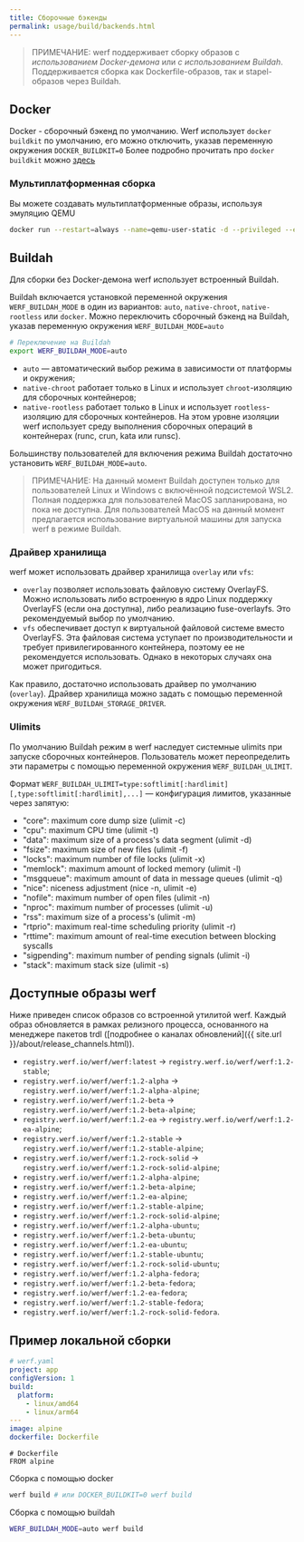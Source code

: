 ```yaml
---
title: Сборочные бэкенды
permalink: usage/build/backends.html
---
```


> ПРИМЕЧАНИЕ: werf поддерживает сборку образов с _использованием Docker-демона_ или _с использованием Buildah_. Поддерживается сборка как Dockerfile-образов, так и stapel-образов через Buildah.

## Docker

Docker - сборочный бэкенд по умолчанию. Werf использует `docker buildkit` по умолчанию, его можно отключить, указав переменную окружения `DOCKER_BUILDKIT=0`
Более подробно прочитать про `docker buildkit` можно [здесь](https://docs.docker.com/build/buildkit/)

### Мультиплатформенная сборка

Вы можете создавать мультиплатформенные образы, используя эмуляцию QEMU

```bash
docker run --restart=always --name=qemu-user-static -d --privileged --entrypoint=/bin/sh multiarch/qemu-user-static -c "/register --reset -p yes && tail -f /dev/null"
```

## Buildah

Для сборки без Docker-демона werf использует встроенный Buildah.

Buildah включается установкой переменной окружения `WERF_BUILDAH_MODE` в один из вариантов: `auto`, `native-chroot`, `native-rootless` или `docker`.
Можно переключить сборочный бэкенд на Buildah, указав переменную окружения `WERF_BUILDAH_MODE=auto`

```bash
# Переключение на Buildah
export WERF_BUILDAH_MODE=auto
```

* `auto` — автоматический выбор режима в зависимости от платформы и окружения;
* `native-chroot` работает только в Linux и использует `chroot`-изоляцию для сборочных контейнеров;
* `native-rootless` работает только в Linux и использует `rootless`-изоляцию для сборочных контейнеров. На этом уровне изоляции werf использует среду выполнения сборочных операций в контейнерах (runc, crun, kata или runsc).

Большинству пользователей для включения режима Buildah достаточно установить `WERF_BUILDAH_MODE=auto`.

> ПРИМЕЧАНИЕ: На данный момент Buildah доступен только для пользователей Linux и Windows с включённой подсистемой WSL2. Полная поддержка для пользователей MacOS запланирована, но пока не доступна. Для пользователей MacOS на данный момент предлагается использование виртуальной машины для запуска werf в режиме Buildah.

### Драйвер хранилища

werf может использовать драйвер хранилища `overlay` или `vfs`:

* `overlay` позволяет использовать файловую систему OverlayFS. Можно использовать либо встроенную в ядро Linux поддержку OverlayFS (если она доступна), либо реализацию fuse-overlayfs. Это рекомендуемый выбор по умолчанию.
* `vfs` обеспечивает доступ к виртуальной файловой системе вместо OverlayFS. Эта файловая система уступает по производительности и требует привилегированного контейнера, поэтому ее не рекомендуется использовать. Однако в некоторых случаях она может пригодиться.

Как правило, достаточно использовать драйвер по умолчанию (`overlay`). Драйвер хранилища можно задать с помощью переменной окружения `WERF_BUILDAH_STORAGE_DRIVER`.

### Ulimits

По умолчанию Buildah режим в werf наследует системные ulimits при запуске сборочных контейнеров. Пользователь может переопределить эти параметры с помощью переменной окружения `WERF_BUILDAH_ULIMIT`.

Формат `WERF_BUILDAH_ULIMIT=type:softlimit[:hardlimit][,type:softlimit[:hardlimit],...]` — конфигурация лимитов, указанные через запятую:
 * "core": maximum core dump size (ulimit -c)
 * "cpu": maximum CPU time (ulimit -t)
 * "data": maximum size of a process's data segment (ulimit -d)
 * "fsize": maximum size of new files (ulimit -f)
 * "locks": maximum number of file locks (ulimit -x)
 * "memlock": maximum amount of locked memory (ulimit -l)
 * "msgqueue": maximum amount of data in message queues (ulimit -q)
 * "nice": niceness adjustment (nice -n, ulimit -e)
 * "nofile": maximum number of open files (ulimit -n)
 * "nproc": maximum number of processes (ulimit -u)
 * "rss": maximum size of a process's (ulimit -m)
 * "rtprio": maximum real-time scheduling priority (ulimit -r)
 * "rttime": maximum amount of real-time execution between blocking syscalls
 * "sigpending": maximum number of pending signals (ulimit -i)
 * "stack": maximum stack size (ulimit -s)

## Доступные образы werf

Ниже приведен список образов со встроенной утилитой werf. Каждый образ обновляется в рамках релизного процесса, основанного на менеджере пакетов trdl ([подробнее о каналах обновлений]({{ site.url }}/about/release_channels.html)).

* `registry.werf.io/werf/werf:latest` -> `registry.werf.io/werf/werf:1.2-stable`;
* `registry.werf.io/werf/werf:1.2-alpha` -> `registry.werf.io/werf/werf:1.2-alpha-alpine`;
* `registry.werf.io/werf/werf:1.2-beta` -> `registry.werf.io/werf/werf:1.2-beta-alpine`;
* `registry.werf.io/werf/werf:1.2-ea` -> `registry.werf.io/werf/werf:1.2-ea-alpine`;
* `registry.werf.io/werf/werf:1.2-stable` -> `registry.werf.io/werf/werf:1.2-stable-alpine`;
* `registry.werf.io/werf/werf:1.2-rock-solid` -> `registry.werf.io/werf/werf:1.2-rock-solid-alpine`;
* `registry.werf.io/werf/werf:1.2-alpha-alpine`;
* `registry.werf.io/werf/werf:1.2-beta-alpine`;
* `registry.werf.io/werf/werf:1.2-ea-alpine`;
* `registry.werf.io/werf/werf:1.2-stable-alpine`;
* `registry.werf.io/werf/werf:1.2-rock-solid-alpine`;
* `registry.werf.io/werf/werf:1.2-alpha-ubuntu`;
* `registry.werf.io/werf/werf:1.2-beta-ubuntu`;
* `registry.werf.io/werf/werf:1.2-ea-ubuntu`;
* `registry.werf.io/werf/werf:1.2-stable-ubuntu`;
* `registry.werf.io/werf/werf:1.2-rock-solid-ubuntu`;
* `registry.werf.io/werf/werf:1.2-alpha-fedora`;
* `registry.werf.io/werf/werf:1.2-beta-fedora`;
* `registry.werf.io/werf/werf:1.2-ea-fedora`;
* `registry.werf.io/werf/werf:1.2-stable-fedora`;
* `registry.werf.io/werf/werf:1.2-rock-solid-fedora`.

## Пример локальной сборки

```yaml
# werf.yaml
project: app
configVersion: 1
build:
  platform:
    - linux/amd64
    - linux/arm64
---
image: alpine
dockerfile: Dockerfile
```

```
# Dockerfile
FROM alpine
```
Сборка с помощью docker

```bash
werf build # или DOCKER_BUILDKIT=0 werf build
```

Сборка с помощью buildah

```bash
WERF_BUILDAH_MODE=auto werf build
```